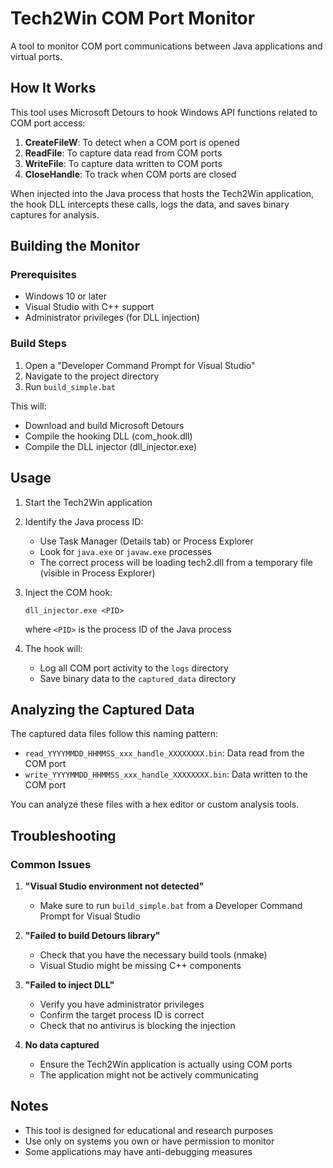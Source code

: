 # Tech2Win COM Port Monitor

A tool to monitor COM port communications between Java applications and virtual ports.

## How It Works

This tool uses Microsoft Detours to hook Windows API functions related to COM port access:

1. **CreateFileW**: To detect when a COM port is opened
2. **ReadFile**: To capture data read from COM ports
3. **WriteFile**: To capture data written to COM ports
4. **CloseHandle**: To track when COM ports are closed

When injected into the Java process that hosts the Tech2Win application, the hook DLL intercepts these calls, logs the data, and saves binary captures for analysis.

## Building the Monitor

### Prerequisites

- Windows 10 or later
- Visual Studio with C++ support
- Administrator privileges (for DLL injection)

### Build Steps

1. Open a "Developer Command Prompt for Visual Studio"
2. Navigate to the project directory
3. Run `build_simple.bat`

This will:
- Download and build Microsoft Detours
- Compile the hooking DLL (com_hook.dll)
- Compile the DLL injector (dll_injector.exe)

## Usage

1. Start the Tech2Win application
2. Identify the Java process ID:
   - Use Task Manager (Details tab) or Process Explorer
   - Look for `java.exe` or `javaw.exe` processes
   - The correct process will be loading tech2.dll from a temporary file (visible in Process Explorer)

3. Inject the COM hook:
   ```
   dll_injector.exe <PID>
   ```
   where `<PID>` is the process ID of the Java process

4. The hook will:
   - Log all COM port activity to the `logs` directory
   - Save binary data to the `captured_data` directory

## Analyzing the Captured Data

The captured data files follow this naming pattern:
- `read_YYYYMMDD_HHMMSS_xxx_handle_XXXXXXXX.bin`: Data read from the COM port
- `write_YYYYMMDD_HHMMSS_xxx_handle_XXXXXXXX.bin`: Data written to the COM port

You can analyze these files with a hex editor or custom analysis tools.

## Troubleshooting

### Common Issues

1. **"Visual Studio environment not detected"**
   - Make sure to run `build_simple.bat` from a Developer Command Prompt for Visual Studio

2. **"Failed to build Detours library"**
   - Check that you have the necessary build tools (nmake)
   - Visual Studio might be missing C++ components

3. **"Failed to inject DLL"**
   - Verify you have administrator privileges
   - Confirm the target process ID is correct
   - Check that no antivirus is blocking the injection

4. **No data captured**
   - Ensure the Tech2Win application is actually using COM ports
   - The application might not be actively communicating

## Notes

- This tool is designed for educational and research purposes
- Use only on systems you own or have permission to monitor
- Some applications may have anti-debugging measures 